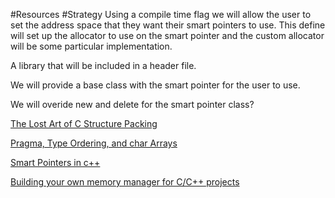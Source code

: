 #Resources
#Strategy
Using a compile time flag we will allow the user to set the address space that they want their smart pointers to use. This define will set up the allocator to use on the smart pointer and the custom allocator will be some particular implementation.

A library that will be included in a header file. 

We will provide a base class with the smart pointer for the user to use.

We will overide new and delete for the smart pointer class?

[The Lost Art of C Structure Packing](http://www.catb.org/esr/structure-packing/#_bitfields)

[Pragma, Type Ordering, and char Arrays](http://stackoverflow.com/questions/4301759/disable-structure-padding-in-c-without-using-pragma)

[Smart Pointers in c++](https://msdn.microsoft.com/en-us/library/hh279674.aspx)

[Building your own memory manager for C/C++ projects](https://www6.software.ibm.com/developerworks/education/au-memorymanager/au-memorymanager-pdf.pdf)
